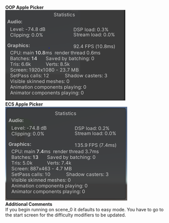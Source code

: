**OOP Apple Picker**  
![OOP Image](ECSvOOP_Images/ApplePickerOOP.PNG)  
**ECS Apple Picker**  
![ECS Image](ECSvOOP_Images/ApplePickerECS.PNG)  
**Additional Comments**  
If you begin running on scene_0 it defaults to easy mode. You have to go to the start screen for the difficulty modifiers to be updated.

